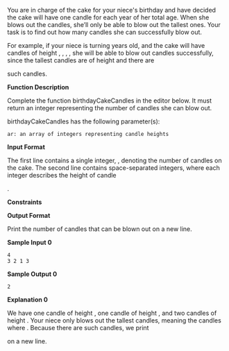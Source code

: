 You are in charge of the cake for your niece's birthday and have decided the cake will have one candle for each year of her total age. When she blows out the candles, she’ll only be able to blow out the tallest ones. Your task is to find out how many candles she can successfully blow out.

For example, if your niece is turning
years old, and the cake will have candles of height , , , , she will be able to blow out candles successfully, since the tallest candles are of height and there are

such candles.

**Function Description**

Complete the function birthdayCakeCandles in the editor below. It must return an integer representing the number of candles she can blow out.

birthdayCakeCandles has the following parameter(s):

    ar: an array of integers representing candle heights

**Input Format**

The first line contains a single integer,
, denoting the number of candles on the cake.
The second line contains space-separated integers, where each integer describes the height of candle

.

**Constraints**

**Output Format**

Print the number of candles that can be blown out on a new line.

**Sample Input 0**

    4
    3 2 1 3

**Sample Output 0**

    2

**Explanation 0**

We have one candle of height
, one candle of height , and two candles of height . Your niece only blows out the tallest candles, meaning the candles where . Because there are such candles, we print

on a new line.
